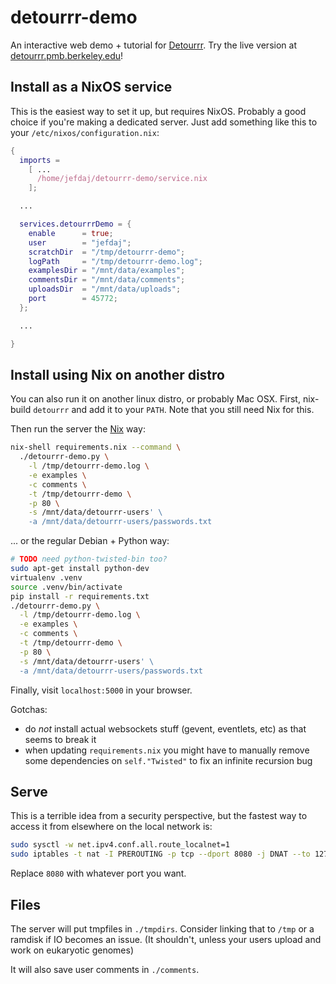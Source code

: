 detourrr-demo
=============

An interactive web demo + tutorial for [Detourrr][1].
Try the live version at [detourrr.pmb.berkeley.edu](https://shortcut.pmb.berkeley.edu)!

Install as a NixOS service
--------------------------

This is the easiest way to set it up, but requires NixOS.
Probably a good choice if you're making a dedicated server.
Just add something like this to your `/etc/nixos/configuration.nix`:

```.nix
{
  imports =
    [ ...
      /home/jefdaj/detourrr-demo/service.nix
    ];

  ...

  services.detourrrDemo = {
    enable      = true;
    user        = "jefdaj";
    scratchDir  = "/tmp/detourrr-demo";
    logPath     = "/tmp/detourrr-demo.log";
    examplesDir = "/mnt/data/examples";
    commentsDir = "/mnt/data/comments";
    uploadsDir  = "/mnt/data/uploads";
    port        = 45772;
  };

  ...

}
```

Install using Nix on another distro
-----------------------------------

You can also run it on another linux distro, or probably Mac OSX.
First, nix-build `detourrr` and add it to your `PATH`.
Note that you still need Nix for this.

Then run the server the [Nix][2] way:

```.bash
nix-shell requirements.nix --command \
  ./detourrr-demo.py \
    -l /tmp/detourrr-demo.log \
    -e examples \
    -c comments \
    -t /tmp/detourrr-demo \
    -p 80 \
    -s /mnt/data/detourrr-users' \
    -a /mnt/data/detourrr-users/passwords.txt
```

... or the regular Debian + Python way:

```.bash
# TODO need python-twisted-bin too?
sudo apt-get install python-dev
virtualenv .venv
source .venv/bin/activate
pip install -r requirements.txt
./detourrr-demo.py \
  -l /tmp/detourrr-demo.log \
  -e examples \
  -c comments \
  -t /tmp/detourrr-demo \
  -p 80 \
  -s /mnt/data/detourrr-users' \
  -a /mnt/data/detourrr-users/passwords.txt
```

Finally, visit `localhost:5000` in your browser.

Gotchas:

* do *not* install actual websockets stuff (gevent, eventlets, etc) as that seems to break it
* when updating `requirements.nix` you might have to manually remove
  some dependencies on `self."Twisted"` to fix an infinite recursion bug

Serve
-----

This is a terrible idea from a security perspective,
but the fastest way to access it from elsewhere on the local network is:

```.bash
sudo sysctl -w net.ipv4.conf.all.route_localnet=1
sudo iptables -t nat -I PREROUTING -p tcp --dport 8080 -j DNAT --to 127.0.0.1:5000
```

Replace `8080` with whatever port you want.

Files
-----

The server will put tmpfiles in `./tmpdirs`. Consider linking that to `/tmp` or
a ramdisk if IO becomes an issue. (It shouldn't, unless your users upload and
work on eukaryotic genomes)

It will also save user comments in `./comments`.

[1]: https://github.com/jefdaj/detourrr
[2]: https://nixos.org/nix
